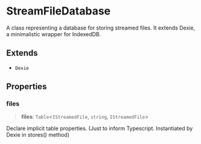# StreamFileDatabase

A class representing a database for storing streamed files. It extends Dexie, a minimalistic wrapper for IndexedDB.

## Extends

- `Dexie`

## Properties

### files

> **files**: `Table`\<`IStreamedFile`, `string`, `IStreamedFile`\>

Declare implicit table properties.
(Just to inform Typescript. Instantiated by Dexie in stores() method)
